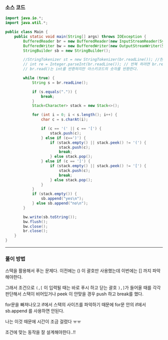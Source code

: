### 소스 코드
```java
import java.io.*;
import java.util.*;

public class Main {
    public static void main(String[] args) throws IOException {
        BufferedReader br = new BufferedReader(new InputStreamReader(System.in)); // 기본적으로 enter 를 경계로 인식한다.
        BufferedWriter bw = new BufferedWriter(new OutputStreamWriter(System.out));
        StringBuilder sb = new StringBuilder();

        //StringTokenizer st = new StringTokenizer(br.readLine()); //한 줄에 여러 숫자를 입력 받을 때 사용, 즉 space bar(공백)를 사용할 때
        // int re = Integer.parseInt(br.readLine()); // 반복 하려면 br.read()가 아닌 Integer.parseInt 를 사용해서 숫자를 읽어야 한다.
        // br.read()는 int를 반환하지만 아스키코드의 숫자를 반환한다.

        while (true) {
            String s = br.readLine();

            if (s.equals(".")) {
                break;
            }
            Stack<Character> stack = new Stack<>();

            for (int i = 0; i < s.length(); i++) {
                char c = s.charAt(i);

                if (c == '(' || c == '[') {
                    stack.push(c);
                } else if (c==')') {
                    if (stack.empty() || stack.peek() != '(') {
                        stack.push(c);
                        break;
                    } else stack.pop();
                } else if (c == ']') {
                    if (stack.empty() || stack.peek() != '[') {
                        stack.push(c);
                        break;
                    } else stack.pop();
                }
            }
            if (stack.empty()) {
                sb.append("yes\n");
            } else sb.append("no\n");
        }

        bw.write(sb.toString());
        bw.flush();
        bw.close();
        br.close();
    }
}
```

---

### 풀이 방법
스택을 활용해서 푸는 문제다. 이전에는 () 이 괄호만 사용했는데 이번에는 [] 까지 파악해야한다.

그래서 조건으로 `(,[` 이 입력될 때는 바로 푸시 하고 닫는 괄호 `),]`가 들어올 때를 각각 판단해서 스택이 비어있거나 peek 이 안맞을 경우 push 하고 break를 했다.

for문을 빠져나오고 if에서 스택의 사이즈를 파악하기 때문에 for문 안의 if에서 sb.append 를 사용하면 안된다.

나는 이것 때문에 시간이 조금 걸렸다 ㅠㅠ 

조건에 맞는 동작을 잘 설계해야한다..!!

